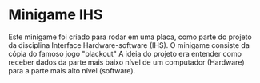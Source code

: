 # Minigame IHS

Este minigame foi criado para rodar em uma placa, como parte do projeto da disciplina Interface Hardware-software (IHS). O minigame consiste da cópia do famoso jogo "blackout"
A ideia do projeto era entender como receber dados da parte mais baixo nível de um computador (Hardware) para a parte mais alto nível (software).
